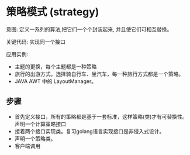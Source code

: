 # 策略模式 (strategy)
意图: 定义一系列的算法,把它们一个个封装起来, 并且使它们可相互替换。

关键代码: 实现同一个接口

应用实例:
- 主题的更换，每个主题都是一种策略
- 旅行的出游方式，选择骑自行车、坐汽车，每一种旅行方式都是一个策略。
- JAVA AWT 中的 LayoutManager。



## 步骤
- 首先定义接口，所有的策略都是基于一套标准，这样策略(类)才有可替换性。声明一个计算策略接口
- 接着两个接口实现类。复习golang语言实现接口是非侵入式设计。
- 声明一个策略类。
- 客户端调用
